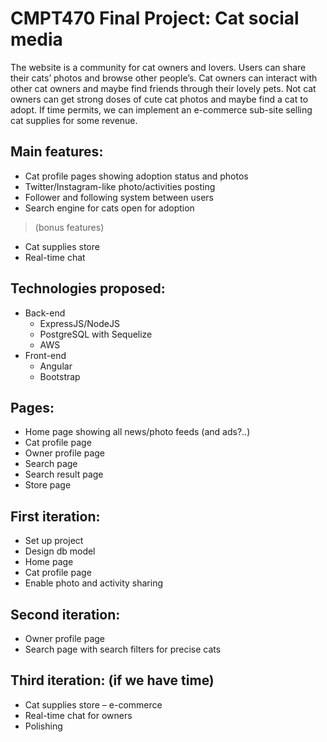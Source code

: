 # CMPT470 Final Project: Cat social media
The website is a community for cat owners and lovers. Users can share their cats’ photos and browse other people’s. Cat owners can interact with other cat owners and maybe find friends through their lovely pets. Not cat owners can get strong doses of cute cat photos and maybe find a cat to adopt. If time permits, we can implement an e-commerce sub-site selling cat supplies for some revenue.
## Main features:
- Cat profile pages showing adoption status and photos
- Twitter/Instagram-like photo/activities posting
- Follower and following system between users 
- Search engine for cats open for adoption
> (bonus features)
- Cat supplies store
- Real-time chat
## Technologies proposed:
- Back-end
  - ExpressJS/NodeJS
  - PostgreSQL with Sequelize
  - AWS
- Front-end
  - Angular
  - Bootstrap
## Pages:
- Home page showing all news/photo feeds (and ads?..)
- Cat profile page
- Owner profile page
- Search page
- Search result page
- Store page
## First iteration:
- Set up project
- Design db model
- Home page
- Cat profile page
- Enable photo and activity sharing
## Second iteration:
- Owner profile page
- Search page with search filters for precise cats
## Third iteration: (if we have time)
- Cat supplies store – e-commerce
- Real-time chat for owners
- Polishing